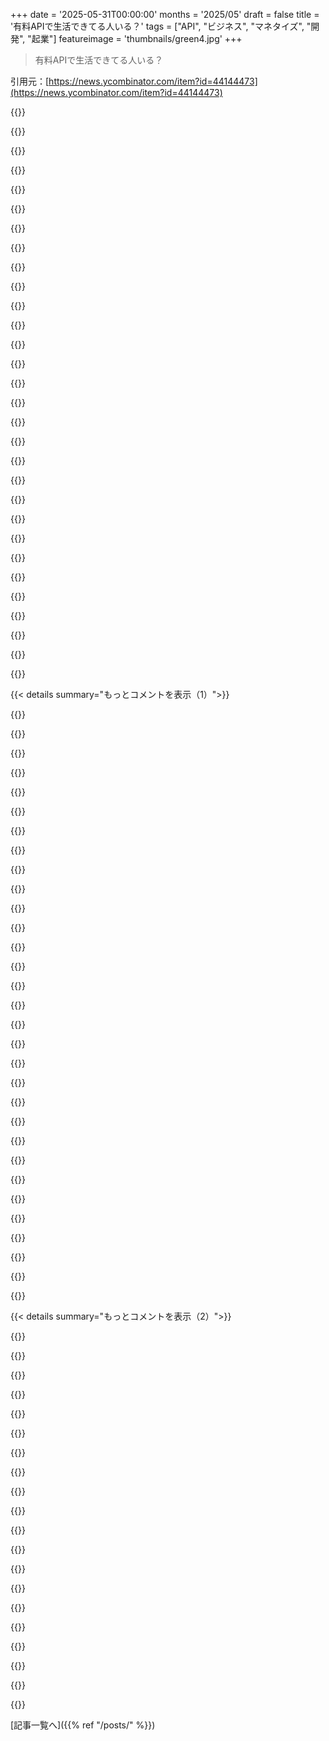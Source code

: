 +++
date = '2025-05-31T00:00:00'
months = '2025/05'
draft = false
title = '有料APIで生活できてる人いる？'
tags = ["API", "ビジネス", "マネタイズ", "開発", "起業"]
featureimage = 'thumbnails/green4.jpg'
+++

> 有料APIで生活できてる人いる？

引用元：[https://news.ycombinator.com/item?id=44144473](https://news.ycombinator.com/item?id=44144473)




{{<matomeQuote body="最初は開発会社として始めて、ユーザーの要望を基に2つのAPI製品を作ったよ。1つはOCRとドキュメント抽出サービス（formx.ai）。最初は3社から同じサービスを頼まれて、当時市場に使えるのがなかった（中国語に対応してるのがなかった）から始めたんだ。最近はLLMやVLMを使って、LLMだけじゃできない機能（顧客データでのファインチューニング、チェックボックスみたいな特定の要素のプロンプト調整、何百ページもあるPDFを数ページのドキュメントに分けるとか）を追加してるよ。今は月額55k MRRくらいで、ページごとに課金。クライアントのほとんどと年間契約してる（割引付きで）。<br>2つ目はオープンソースのCIAM（authgear.com）で、月額35k MRRくらいかな。<br>始めた時はマーケティングのこと全然知らなかったから、最初の有料顧客獲得のために地元のGCPとかAzureのISVとパートナーシップ組んだんだ。それで「コーポレート」向けの市場に行くことになったね。<br>一番の課題はやっぱりどうやって製品を売るかだけど、開発者向けのカスタマーサポートも大変だよ。相手も開発者だから、サポートするには自分も開発者じゃないといけないし、別の開発チームのためにトラブルシューティングしてるみたいに感じることさえあるんだ。<br>例えば、ある時クライアントからいきなりAPIが間違った結果を返すってメールが来たんだ。何回もメールやり取りした後、やっとビデオ通話で画面共有しながらトラブルシューティングさせてって聞いたら、なんとクライアントがキャッシュ付きのプロキシ経由で俺たちのAPIを叩いてたって分かったんだ（笑）。" userName="Bencheng" createdAt="2025/06/01 08:00:10" color="#38d3d3">}}




{{<matomeQuote body="GCPとかAzureの担当者と組もうってアイデア、どうやって思いついたのか気になるな。それ賢い動きだよね。彼らが協力してくれるなんて知らなかったよ。カスタムソリューションを提供することで、彼らが契約取るのを助けるって感じで提案したの？" userName="its_down_again" createdAt="2025/06/01 15:49:01" color="">}}




{{<matomeQuote body="他の製品がクラウドベンダーと組んでマーケティングしてるのを見て、俺たちも調べてみたんだ。<br>結局、彼らの営業担当者がクライアントに製品を売り込む一番効果的で簡単な方法は、何か補完的な製品がある場合だって分かったよ。俺たちの場合、似た製品があるから、ネイティブ製品が嫌いなクライアントに提案できるんだ。" userName="Bencheng" createdAt="2025/06/02 07:41:14" color="">}}




{{<matomeQuote body="クラウドの営業担当者は、マーケットプレイス経由で売ったサービスのコミッションがもらえるんだよね。GCPとかAzureのネイティブ製品より、サードパーティ製品を売る方が金銭的なインセンティブが高いことさえ結構あるんだ。" userName="nopcode" createdAt="2025/06/01 18:32:07" color="#ff5733">}}




{{<matomeQuote body="そうだね、でも数年経つと、インセンティブがズレてくることが多いって学んだよ。例えば、Account Managerはクライアントのアカウントで全部使ってもらいたいから、専用のCloudデプロイをクライアントに勧めるんだ。一方で他の営業担当者は別のリセラーアカウントで使ってもらいたい、とかね。<br>俺たちのインセンティブと衝突することもあるんだよ。" userName="Bencheng" createdAt="2025/06/02 07:44:53" color="">}}




{{<matomeQuote body="そういう人知ってるよ。でも彼のシナリオはかなり特殊だったな。あるエネルギー会社で働いてたんだけど、そこの社内ITは外部コンサルタントが何百万ドルも巻き上げてて、役に立たないかサービスが行き届いてない正社員は、また金儲けしてるコンサルタントの変更管理委員会を通さないとデータベースのクエリすら実行できなかったんだ。<br>とにかく、この人はガス顧客担当の頼れる存在で、データベースの中身を隅々まで知ってた。それで自分の会社を作って、正社員辞めて、パニックがちゃんと広がるのを待ったんだ。<br>それから彼はエネルギー会社にコンサルティングサービスを提供し直して、ガス顧客のデータに関わるデータベース処理費用とかクラウド移行費用とか全部引き受けるって言って、ガス顧客のデータを自分のシステムに移したんだ。その後APIを作って、もうしばらく待ってから、また離れるって言ったんだ…。いや、エネルギー会社が月額料金とAPI使用料に同意するなら、このセットアップのサポートを続けるって言ったらしい。<br>それで、俺が知ってる限り、彼は座って金が流れ込んでくるのを見てるだけで、他の仕事は全部自動化したんだ。" userName="Simon_O_Rourke" createdAt="2025/05/31 15:35:47" color="#45d325">}}




{{<matomeQuote body="＼＞顧客データを自分のシステムに移した<br>それ、かなり違法に聞こえるけど。" userName="franky47" createdAt="2025/05/31 15:44:59" color="">}}




{{<matomeQuote body="ITサービス会社とかMSPは違法じゃないよ。きっとこれは全部弁護士がチェックした契約書に詳しく書かれてたはずだよ。" userName="cootsnuck" createdAt="2025/05/31 15:55:46" color="">}}




{{<matomeQuote body="たぶん「顧客」ってのは内部顧客のことだと思うよ、つまりエネルギー会社の中のビジネスユニットで、あのメチャクチャなI.T.を乗り越えて実際に物事を進めてくれる彼の能力に頼ってた人たちのことじゃないかな。" userName="jt2190" createdAt="2025/05/31 18:52:29" color="">}}




{{<matomeQuote body="つまり彼はコンサルタントの一員になったようなもんだね。ただ、もっと良くて自動化されたプロセスを持ってただけ。" userName="Havoc" createdAt="2025/06/01 01:33:15" color="">}}




{{<matomeQuote body="回りくどい恐喝みたい？<br>もっと穏便な言い方があるんじゃないかな。" userName="ambicapter" createdAt="2025/05/31 16:01:01" color="">}}




{{<matomeQuote body="従業員は正当な対価を得てるみたいだね。<br>大組織ほど特定のキーマンが必要だけど、その人がちゃんと報われてないことが多いんだ。<br>会社は強気に出てコンサルティングサービスを断ることもできたのにね。" userName="__turbobrew__" createdAt="2025/05/31 17:03:56" color="#ff5733">}}




{{<matomeQuote body="恐喝？ それとも適正価格の発見かな？<br>管理職が彼に昇給させなかったから辞めたんだよ。頼みに来た時に断れる立場になったんだ。<br>問題があるとすれば、管理職が「もし彼にもっと払ったら」とは考えても「もし払わなかったら」を考えなかったことだね。" userName="baq" createdAt="2025/06/01 06:20:52" color="#785bff">}}




{{<matomeQuote body="倫理は置いといて、恐喝には聞こえないな。<br>組織の機能不全な意思決定を利用してるだけみたいだね。" userName="nkrisc" createdAt="2025/05/31 16:43:22" color="">}}




{{<matomeQuote body="彼は自分のシステムを作って、そのクライアントとして会社を onboarding したんだと思う。<br>問題は権利関係かもね。辞める前にシステムに関わってたか、概念を再利用してたら、会社は彼を訴えてシステムをタダで手に入れるはずだよ。<br>俺も以前の会社で似たこと考えたことあるな。ある会社が obscure な hybrid cloud を使ってて、 cloud provider が corps のニーズ（governance, devex, monitoring）を理解してなくて、 administrator の手動作業なしには何もできなかったんだ。<br>数個の API と dashboard でかなり解決できるのにね。" userName="user32489318" createdAt="2025/06/01 06:29:26" color="#ff5733">}}




{{<matomeQuote body="フルタイム従業員を辞めて、会社がパニックになるのを待ったんだね。<br>その人がいないと会社は機能しなかったんだよ。<br>それを恐喝と呼ぶのは飛躍しすぎてるよ。" userName="justsomehnguy" createdAt="2025/05/31 17:25:17" color="">}}




{{<matomeQuote body="回りくどい恐喝みたい？ もっと穏便な言い方があるんじゃないかなって？<br>どうしてそう思うの？ 元の会社は別の従業員を雇って彼を replacement することもできたのに、彼の会社と b2b 関係を結んだんだよ。<br>俺も似たようなことよく考えたことあるな。昔、たくさんの app を support してて、「これらのほとんどを scratch から作り直せば、 support してるものより良くなるだろう」って思ったんだ。<br>たとえ雇い主がそれらに価値を見出さなくても、古い junk を support するために別の誰かを雇ったとしても、他の会社は新しいものを買うだろうってね。" userName="Suppafly" createdAt="2025/06/01 06:38:50" color="#38d3d3">}}




{{<matomeQuote body="会社に対して「もう働かないよ」って脅してるなら、それがどうして恐喝になるの？<br>もし従業員が意図的に IT infrastructure を悪化させたなら fraud かもしれないけど、彼はそれを改善してた中心人物みたいだね。" userName="strken" createdAt="2025/06/01 05:16:44" color="">}}




{{<matomeQuote body="よくあることだよ。会社も大概は渋々OK出すかな、競合より元従業員に専門知識を売ってもらう方がマシだって思うからね。雇用契約とかは確認した方がいいけど、会社を辞めてそこで得た専門知識でコンサルとかフリーランスを始めるのはごく一般的だよ。元雇用主が最初のクライアントになったり、元雇用主関連のコネから仕事を得たりするのも珍しくない。もちろん、円満退社で対人スキルや需要のある専門知識、運とタイミング、それに小規模なサービス業をやる気力があればの話だけどね。" userName="cootsnuck" createdAt="2025/05/31 15:53:43" color="#ff5c5c">}}




{{<matomeQuote body="外部コンサルに払ってた数百万ドルを彼一人で代替できてるなら、ビジネスのプロが言う「ウィンウィン」ってやつかもね…" userName="alwa" createdAt="2025/05/31 16:07:58" color="">}}




{{<matomeQuote body="ウィン/ウィン/ルーズだね。コンサルタントは収入を失うわけだから。" userName="ipaddr" createdAt="2025/06/01 05:09:56" color="">}}




{{<matomeQuote body="合法性について疑問ってどういう意味？会社で知識を得る（良い仕事をした結果だよね？）ことが、どうして法的に一生そこで働き続ける義務になるの？何を言ってるのか全然分からないんだけど、あなたが何を示唆してるのか、具体的な境界線を説明してくれる？すごく見当違いしてるみたいだから。" userName="collingreen" createdAt="2025/06/01 21:30:10" color="">}}




{{<matomeQuote body="生活できるほどじゃないけど、レシピ材料（「刻み玉ねぎ2カップ」みたいなの）を構造化されたJSONにパースするAPIで月に200ドルくらい稼いでるよ。［0］<br>2019年にメンテナンスモードにして以来、年間1〜2時間しかメンテに使ってないから、99％くらいが受動的な収入かな。なんでクライアントがLLMに乗り換えないのか不思議だけど、このニッチ分野ではまだ価格や精度でLLMに勝ってるのかもね。誰か買い取ってくれる人がいたら売りたいんだけど、全部パッケージ化して引き渡すのに30〜40時間かかりそうだから、その機会費用を考えると5〜10kドルくらいになっちゃう。月200ドルのAPIに10kドル払う人はいないだろうな。知っておいてほしいのは、RapidAPIは使うなってこと！手数料20%取られるし、インターフェース最悪だし、顧客に高額請求させといて踏み倒されることもある。Paddleで自分でシンプルな仕組みを作ればよかったよ。［0］ https://zestfuldata.com/" userName="mtlynch" createdAt="2025/05/31 17:01:03" color="#ff5c5c">}}




{{<matomeQuote body="これと全く同じサイトを、数ヶ月前に面接対策でChatGPTのAPIを使って作ったんだ！一番苦労したのは、ChatGPTにChatGPT APIの使い方を聞いても全然役に立たなかったこと。APIの古いバージョンで学習されてるから、サンプルコードとかも全く動かなかったんだよね。" userName="soared" createdAt="2025/05/31 17:32:47" color="#ff5733">}}




{{<matomeQuote body="私の国だと、フリーランスでいるだけで月に200ユーロくらいかかるんだ（多分ほとんどが健康保険）。だから月200ドルじゃ全然無理だね。マージンがこんなに低いのに、みんなどうやって合法的に稼いでるんだろう？" userName="tkiolp4" createdAt="2025/05/31 22:45:34" color="">}}




{{<matomeQuote body="アメリカでは、個人事業主としてビジネスを運営するのにほとんど費用がかからないんだよ。だからZestfulだけじゃ生活できないけど、事業をやらないよりは確実に儲かるね。" userName="mtlynch" createdAt="2025/06/01 00:46:12" color="">}}




{{<matomeQuote body="俺の国じゃ、フリーランスだと月200ユーロくらいかかるよ（多分ほとんど健康保険代）。健康保険のためには普通の仕事に就くんだな。" userName="Suppafly" createdAt="2025/06/01 06:44:11" color="">}}




{{<matomeQuote body="年に1～2時間メンテするくらいで、ほぼ99%パッシブインカムみたいだね。その200ドルは本業じゃなくて、副収入って感じじゃない？" userName="selcuka" createdAt="2025/06/01 03:39:07" color="">}}




{{<matomeQuote body="このAPI、どんな客層が使ってるの？俺も似たようなこと考えたけど、マーケ的に”開発者”が顧客ってとこで引っかかったんだよね。だって開発者は何かを作ってて、その作ってるものの方が、Cursorみたいな汎用ツールより遥かに役に立つことって多いだろうし。" userName="philipodonnell" createdAt="2025/05/31 18:26:44" color="">}}




{{<matomeQuote body="だいたいユーザーがレシピをインポートしたり入力したりするアプリかな。そういうアプリが、買い物リスト作ったり栄養情報を提供したり、レシピで色々やりたいときに使ってるよ。" userName="mtlynch" createdAt="2025/06/01 00:47:34" color="#45d325">}}




{{< details summary="もっとコメントを表示（1）">}}

{{<matomeQuote body="最初の客はどうやって見つけたの？" userName="elwebmaster" createdAt="2025/06/01 11:56:23" color="">}}




{{<matomeQuote body="サービスの作り方についてブログ記事書いたり[0]、材料解析に関するStack Overflowの質問に答えたり[1]したんだ。<br>[0] https://mtlynch.io/resurrecting-1/<br>[1] https://stackoverflow.com/a/52304008/90388" userName="mtlynch" createdAt="2025/06/01 14:38:08" color="#ff5c5c">}}




{{<matomeQuote body="友達のDmytro[0]がScreenshotOne[1]っていうスクショAPIをやってるよ。一人で作ってて、最近$20K MRR達成したらしい。<br>[0]: https://x.com/DmytroKrasun<br>[1]: https://screenshotone.com" userName="longnguyen" createdAt="2025/05/31 15:28:07" color="#785bff">}}




{{<matomeQuote body="マジかよ！うちの会社、PMが思いついたヤバい機能にまさにこれが必要なんだ。自分たちで作ろうと思ってたけど、これならめちゃくちゃ時間節約になるわ！" userName="throwaway106382" createdAt="2025/05/31 16:10:36" color="#ff5733">}}




{{<matomeQuote body="Browserlessならタダでできるよ。<br>docker run -p 3000:3000 browserless/chrome:latest" userName="Lord_Zero" createdAt="2025/05/31 16:33:16" color="">}}




{{<matomeQuote body="俺も似たようなAPIやってるよ。<br>Screenshot apiとかweb scraping api。<br>https://capturekit.dev" userName="geiger01" createdAt="2025/05/31 15:35:25" color="">}}




{{<matomeQuote body="これって単にスクリーンショット撮るだけじゃなくて、クッキーバナーとか広告とかを消す機能も色々やってるみたいだね。それは常にターゲットが変わるから大変そう。もしすごくニッチな特定の用途なら悪くないかもだけど、どんなサイトでもそれが必要となるとかなりキツそうだね。" userName="nkrisc" createdAt="2025/05/31 16:46:37" color="">}}




{{<matomeQuote body="運営コストが分からないから、MRRだけ聞いても正直ピンとこないんだよね。もしプライベートなことじゃなければ、毎月の利益がどれくらいなのか知りたいな。" userName="yapyap" createdAt="2025/05/31 15:56:03" color="">}}




{{<matomeQuote body="自動化されたブラウザは自分で管理してるのかな？ScrapflyとかScraping Bee、Zen Rowsみたいなサービスのラッパーに、バナー削除用のカスタムJSを注入してるだけって可能性もあるよね。" userName="merek" createdAt="2025/06/01 02:21:15" color="">}}




{{<matomeQuote body="上の投稿は編集できないんだけど、そのコマンドに続けてスクリーンショットのリクエストをするならこれだよ：<br>curl -X POST http://localhost:3000/screenshot ＼<br>  -H ”Content-Type: application/json” ＼<br>  -d ’{”url”: ”https://example.com”}’ ＼<br>  --output screenshot.png" userName="Lord_Zero" createdAt="2025/05/31 16:37:24" color="#45d325">}}




{{<matomeQuote body="もし秒間100枚のスクリーンショットを撮りたいとしたら、どういうコマンドを実行すればいいの？" userName="mike-cardwell" createdAt="2025/06/01 08:26:36" color="">}}




{{<matomeQuote body="これめっちゃすごいね。こういう会社ってどうやってユーザーを増やしていくんだろう？何かアイデアや推測があればぜひ聞きたいな！" userName="gervwyk" createdAt="2025/05/31 16:49:29" color="">}}




{{<matomeQuote body="僕は自分でクラスタを管理してるよ。他のサービスをラップすることは検討しなかったんだ。スクレイピングに必要なことと、ウェブサイトのスクリーンショットに必要なことはちょっと違うからね。最高の品質を保証するには、クラスタを完全にコントロールする必要があるんだよ。" userName="krasun" createdAt="2025/06/01 05:04:43" color="#ff33a1">}}




{{<matomeQuote body="これって、ヘッドレスFirefoxにAdblockerの拡張機能を入れたら同じようにできないのかな？" userName="la_fayette" createdAt="2025/06/01 08:36:11" color="">}}




{{<matomeQuote body="本当に素晴らしいプロダクトだよ！長年使ってるけど、すごく満足してる顧客です！" userName="mnewme" createdAt="2025/05/31 21:49:31" color="#38d3d3">}}




{{<matomeQuote body="MRRって何？" userName="thatguyagain" createdAt="2025/05/31 15:52:30" color="">}}




{{<matomeQuote body="＞WebサイトをシンプルなAPIでスクリーンショットに<br>OPみたいに”WebサイトをAPIにする”のをちゃんと作りたい人いたら、気軽に連絡ちょうだい。<br>スタートアップやG、Google Xでの経験がある、すごく経験豊富なフルスタック＆Rust開発者だよ。" userName="leoh" createdAt="2025/06/01 04:28:25" color="">}}




{{<matomeQuote body="このスレッドの議論とはちょっと関係ないけど、<br>Chromeって秒間100枚もスクリーンショット撮れるのかな？最大どのくらいなんだろう？面白いよね。" userName="porridgeraisin" createdAt="2025/06/01 14:10:07" color="">}}




{{<matomeQuote body="＞ブラウザクラスターの管理や、全ての細かいケースを処理する代わりに<br>Dockerコンテナを動かすコストは、そのコンテナを管理しなきゃいけないことだね。お金じゃなくて開発時間で払ってるってこと。" userName="sjducb" createdAt="2025/05/31 16:47:13" color="">}}




{{<matomeQuote body="想像できないくらい大変だったよ。もしやり直せるなら、絶対やらない。もっと簡単なニッチを選ぶかな。SEOとかソーシャルメディアとか、そういうチャネルにすごく時間かけたんだ。" userName="krasun" createdAt="2025/06/01 05:05:54" color="#785bff">}}




{{<matomeQuote body="これすごいね！スマホで登録してプレイグラウンドで試したよ。僕のワークフローにぴったりハマる。今ハイパーローカルなディレクトリサイト作ってて、お店の良い画像を集めるのが大変だから、代わりにサイトの画像をこれで取得してプレースホルダーに使うつもり。<br>あと、OpenAI AssistantにサイトURL渡してデータ抽出するAIワークフローにも追加できる。OpenAIって画像とかPDFには強いけど、URLだとイマイチで訪問してくれないことが多いんだ。<br>これを使って画像かPDFにしてからOpenAIに渡してデータ抽出頼むと良さそう。ファイルの方がURLよりOpenAIは得意だって経験上思う。<br>良い仕事したね！お見事！" userName="osullip" createdAt="2025/06/01 07:56:32" color="#ff33a1">}}




{{<matomeQuote body="あなたの意見だと、もっと簡単なニッチって何かな？" userName="vsupalov" createdAt="2025/06/01 07:54:51" color="">}}




{{<matomeQuote body="それは確かに可能かもね。例えるなら、小麦を蒔いてりんごの木を植えるところからアップルパイを焼くみたいな感じかな。" userName="nkrisc" createdAt="2025/06/01 23:38:16" color="">}}




{{<matomeQuote body="Browserlessってサービス、商用で使うと無料じゃないらしいよ。気を付けてね。" userName="fastball" createdAt="2025/05/31 16:39:11" color="">}}




{{<matomeQuote body="まさにそれな。何かを立ち上げたり管理したりするのに、開発者に払う時間とお金のことを忘れがちだよね。" userName="throwaway7783" createdAt="2025/05/31 19:22:44" color="">}}




{{<matomeQuote body="Cloudflareにブラウザをブロックされる問題って起きないの？気になるな。" userName="dpacmittal" createdAt="2025/06/01 10:15:08" color="">}}




{{<matomeQuote body="スクリーンショットだけじゃなく、クッキーバナーとか広告消したり、もっと色々できるみたい。それは常に変わるターゲットだよね。あー、つまりこういうコマンドでできるってことかな？<br>chrome --load-extension=path/to/ublock --headless --screenshot https://website.com" userName="tredre3" createdAt="2025/06/01 02:41:09" color="#785bff">}}




{{<matomeQuote body="彼らのTwitterをちょっと調べたら、$14KのMRR（月間経常収益）と$4Kの経費があったって言ってたよ。参考になるかも。" userName="financetechbro" createdAt="2025/05/31 16:06:45" color="#45d325">}}




{{<matomeQuote body="小さい会社にいて、収益のほとんどが有料APIなんだ。具体的なことは言えないけど、APIは特定分野のすごい機械学習モデルだよ。価格表もあるし、割引交渉もある。一番の課題は、Google Lens（うちよりは全然ダメだけど）が普通の人には十分になってきてること。ML APIだけでエンドユーザーアプリを作らなかったのが後悔。結局、フロントエンド作る人が一番儲けてるっぽいんだよね。" userName="tasuki" createdAt="2025/05/31 19:44:04" color="#45d325">}}




{{<matomeQuote body="＞ 結局、フロントエンド作る人が一番儲けてるっぽいんだよね。<br>まあ、そうだよ。彼らは直接お客さんの困り事を解決してるからね。君たちは、お客さんの困り事を解決してる人の困り事を解決してるわけでしょ？<br>稼ぎの元から一歩（かそれ以上）離れてるってことさ。" userName="lelanthran" createdAt="2025/06/01 06:00:44" color="#785bff">}}

{{</details>}}




{{< details summary="もっとコメントを表示（2）">}}

{{<matomeQuote body="君も驚いてないし、僕も驚いてないよ。でもさ、パートタイムで数人って会社だったら、得意なことに集中するっていう選択はアリだったと思うんだ。" userName="tasuki" createdAt="2025/06/01 06:41:21" color="">}}




{{<matomeQuote body="よくあるアドバイスは”シャベルを売る”だよね？でもこの場合は”金を掘りに行く”のが正しい戦略ってのは、なんか非自明な気がするんだけど。" userName="pinkmuffinere" createdAt="2025/06/01 06:14:21" color="">}}




{{<matomeQuote body="金を掘るかもしれない人にシャベルを売れるよね。でもそれって元の投稿者が言ってる製品分野とは違うと思うな。" userName="yencabulator" createdAt="2025/06/01 20:58:48" color="">}}




{{<matomeQuote body="ML APIだけじゃなくend-user appsもやるべきだったって後悔は、front end作る人が大儲けしてるかららしいね。<br>なんでそれがよくないの？自分の得意なことに集中できるし、API使ってるアプリがたくさんあれば、それぞれからちょっとしか儲けなくても十分補えると思うんだけど。" userName="tomburgs" createdAt="2025/06/01 13:21:55" color="">}}




{{<matomeQuote body="front endを作る人が一番儲けてるって言うけど、もっと詳しく説明してくれない？よく分からないんだよね、その話。" userName="pan69" createdAt="2025/05/31 20:16:13" color="">}}




{{<matomeQuote body="hotdog＼not-hotdog APIを例に説明するね。画像見てhotdogかnot-hotdogか返すAPIで、1回1.5セントとする。<br>別の会社がAndroidアプリ作って月5ドルで売るとするよ。ユーザーは月平均60回API使う。<br>API提供者は60回＝0.9ドルの収入。計算コスト半分とすると月0.45ドルの利益。アプリ会社は（5ドル － App Store手数料30% － API分0.9ドル）＝月2.6ドルの利益。<br>API提供者よりfront end作る方が儲かるでしょ。" userName="the_pwner224" createdAt="2025/05/31 21:32:11" color="#785bff">}}




{{<matomeQuote body="front end作る人が儲かる理由を詳しく説明するね。顧客と直接やり取りするプレイヤーは顧客を“所有”してるから、サプライヤーと交渉する力があるんだ。顧客の情報を一番持ってるから、関連商品も売れる（”ポテトもいかが？”みたいにね）。<br>UberやLyftは大儲けしてるけどドライバーはそうじゃない。AmazonやEbayは大儲けだけど出品者はそうじゃない。McDonaldsは食材サプライヤーより儲かってるし、フランチャイズ店より儲けてる。<br>例外は知的財産かな。映画を例にすると、コンテンツの所有者は広く売りたいからいろんな流通チャネルと契約する。でももしどれか一つのチャネルが大きく儲け始めたら、契約更新の条件を変えられるんだ。だってコンテンツが無ければそのチャネルは終わりだからね。" userName="fsckboy" createdAt="2025/06/01 20:43:59" color="#ff5733">}}




{{<matomeQuote body="front end作る人が儲かるのは、APIの市場が小さすぎたんじゃないかと思うな。<br>もしAPIがアプリと1対1対応なら、アプリを作ればいいのは当然だよ。でも、APIがたくさんのアプリに使われてて、それらのアプリは儲けてるのに自分のAPIがダメなら、それは最初から市場がなかったってことだと思うな。" userName="svnt" createdAt="2025/06/01 01:56:48" color="">}}




{{<matomeQuote body="そう、市場は小さいね。うちのソリューションは単独のアプリとしてもパッケージできるけど、他にも関連した使い道はあるんだ。" userName="tasuki" createdAt="2025/06/01 06:45:02" color="">}}




{{<matomeQuote body="技術プロジェクトで価値を提供する方法にも興味があるんだ。<br>この話題を深掘りする時の課題は、成功してる人が目立たないようにしたがるインセンティブがあること。ここで詳細を共有しても得るものは少ないし、最悪の場合、競争相手を招きかねないからね。<br>Open Sourceみたいに成長で成り立つコミュニティは気軽に共有するけど、APIビジネス、特に簡単に実行できるものは、その優位性を守ろうとすることが多い。<br>最近見つけたんだけど、APIとは少し違うけど、長い動画ファイルを24時間365日配信するのを手助けするサービスがあるんだ。YouTube live streamsはlofi-types of channelsとかでうまく機能してるみたいで、autopilot live streamsを可能にするために作られたサービスもあるよ。" userName="vsupalov" createdAt="2025/05/31 15:14:52" color="">}}




{{<matomeQuote body="テックな人はすぐ「これ誰でも作れるじゃん」って思っちゃうけど、結局はお客さんがお金出すかどうかだよね。Pirate Bayで音楽タダだった時代もSpotifyは勝ったし、ImageMagickみたいなOSSの上に乗せたAPIも成功してる。人は「便利」にお金払うんだよ。<br>自分がよく知ってる分野で、技術で解決できる困りごとを探すのがスタートだよ。俺は開発者で、自分が欲しいAPI作ったんだ。" userName="jlundberg" createdAt="2025/05/31 20:17:35" color="#785bff">}}




{{<matomeQuote body="もし警察が「音楽泥棒」を取り締まってなかったら、Spotifyは勝てなかったと思うよ。罰金ビビって、多少高くても払うようになったんだから。まあ、それでもCDよりは全然安いけどね。" userName="bad_haircut72" createdAt="2025/06/01 01:06:15" color="">}}




{{<matomeQuote body="確かに著作権取り締まりは大きかったけど、初期Spotifyの「ワンクリックで何でも聞ける」はマジで凄かったよ。海賊版じゃ絶対無理な体験。<br>あと、初期はほぼ全部違法音源だったの、面白い話だよね。絶対権利取れないと思ってたわ。" userName="jlundberg" createdAt="2025/06/01 05:54:21" color="">}}




{{<matomeQuote body="napsterの初期もそんな感じだったね（回線遅くて体験は悪かったけどさ）。君の言いたいことはわかるよ。" userName="axpvms" createdAt="2025/06/03 08:26:18" color="">}}




{{<matomeQuote body="それどの警察が関わってたの？アメリカだとRIAAが私立探偵雇って訴えてただけだったけどさ。" userName="hollerith" createdAt="2025/06/01 01:11:25" color="">}}




{{<matomeQuote body="どの会社にも「秘密」があるんだよ。業界をよく知ってれば競合の動きもわかる。ビジネスの「秘訣」って普通わかんないもんで、それが儲けの元。<br>俺は今すぐちょい変えるだけで年100万ドル追加で稼げる方法知ってる。でも忙しいし、秘密を教えるリスク高いからやらないだけ。" userName="monero-xmr" createdAt="2025/06/01 01:55:17" color="">}}




{{<matomeQuote body="俺は自分で作ったSMSとか電話のAPIで食えてるよ。MRRは50万ユーロくらいで、使った分だけ払ってもらう課金モデル。<br>ヨーロッパとかスウェーデンの携帯網にプログラムからアクセスできるのが強み。<br>最初の客はオフラインの交流会とか友達から。これが課題で、オフライン集客を広げるのが大変。<br>ここまで来るの辛かったけど、今でも信じられないくらい上手くいってる。" userName="jlundberg" createdAt="2025/05/31 20:05:58" color="#ff5c5c">}}




{{<matomeQuote body="どんな技術スタック使ってるか聞いてもいい？スウェーデンのインフラ周りで仕事してる友達がいて、面白い話いっぱい聞いてるんだ。" userName="xelxebar" createdAt="2025/06/01 01:41:53" color="">}}




{{<matomeQuote body="オペレーターとは直接繋いでて、プロトコルはその都度合わせる感じ。SMPP, SIP, MM7とかVPN/TLSが多いかな。<br>契約もカスタムだし、始めた頃は仮想携帯番号なんてなかった。最近はオペレーターもビジネス理解してくれて、投資なしで使える容量が増えてきた。<br>自社ソフトはPython中心でOSSも使うけど、大事なとこは独自開発。<br>お客さんには、技術サポート、接続、安定性、デバッグしやすいAPIが価値になってるよ。" userName="jlundberg" createdAt="2025/06/01 03:06:46" color="#ff5c5c">}}

{{</details>}}



[記事一覧へ]({{% ref "/posts/" %}})
